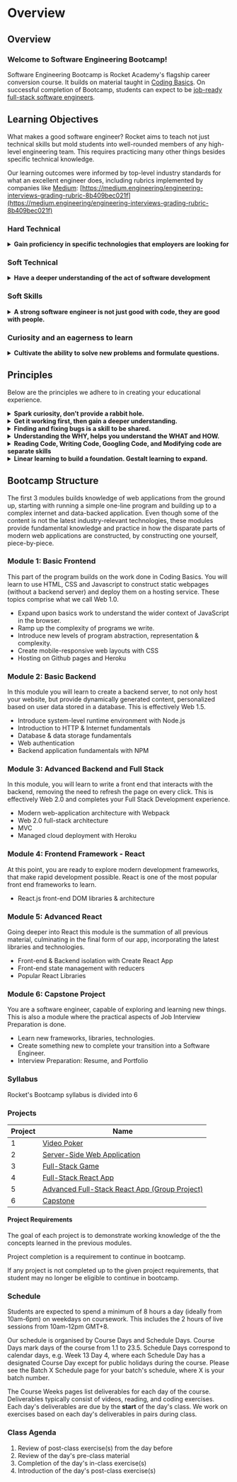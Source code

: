 # Overview

## Overview

### Welcome to Software Engineering Bootcamp!

Software Engineering Bootcamp is Rocket Academy's flagship career conversion course. It builds on material taught in [Coding Basics](https://basics.rocketacademy.co). On successful completion of Bootcamp, students can expect to be [job-ready full-stack software engineers](https://inewsnetwork.net/wp-content/uploads/2019/01/5051722203\_890e2dab19\_b-811x900.jpg).



## Learning Objectives

What makes a good software engineer? Rocket aims to teach not just technical skills but mold students into well-rounded members of any high-level engineering team. This requires practicing many other things besides specific technical knowledge.

Our learning outcomes were informed by top-level industry standards for what an excellent engineer does, including rubrics implemented by companies like [Medium](https://medium.com): [https://medium.engineering/engineering-interviews-grading-rubric-8b409bec021f](https://medium.engineering/engineering-interviews-grading-rubric-8b409bec021f)

### Hard Technical

<details>

<summary><strong>Gain proficiency in specific technologies that employers are looking for</strong></summary>

* Javascript ES5 & Browser DOM (Document Object Model)
* CSS & HTML
* ES6
* Nodejs & System-level runtime-environments
* Nodejs and ESModules, code modularity with NPM
* HTTP & HTTP file servers
* Express.js and data-backed RESTful web applications
* SQL and ORM (Object Relational Mapping) libraries (Sequelize)
* MVC architecture
* AJAX
* Webpack
* React.js
* React data-handling and Create React App package

</details>

### Soft Technical

<details>

<summary><strong>Have a deeper understanding of the act of software development</strong></summary>

Expertise in specific technologies is only one aspect of being able to write high-quality software. Topics such as system design and architecture, basic CS knowledge and code fluency are extremely important for employers to distinguish between candidates.

* Algorithms
* Code format best practices
* Database design
* HTTP / Internet fundamentals
* Runtime environment fundamentals w/ Node.js
* Javascript runtime fundamentals, callback and asynchronous behaviours
* Web Authentication
* Web 2.0 architecture
* Modern full-stack web application evolution and architecture
* Minimum Viable Product & Lean Startup methodologies
* Agile software development workflows
* Git & version control workflows & best practices
* UX & product / user-centered development
* Code refactoring
* Web application security principles
* Googling

</details>

### Soft Skills

<details>

<summary><strong>A strong software engineer is not just good with code, they are good with people.</strong></summary>

Good engineers can communicate their ideas clearly to a range of stakeholders- e.g, technical discussions with other developers, or non-technical discussions with designers, marketers or business people. They have empathy to work well with others. Understand that software specifications are written for humans and by humans.

* Pair Programming
* Code reading
* Code reviews
* Video demos
* Technical documentation
* Project Presentations
* Project / software development time estimation & time management
* Group work, project specifications & code collaboration
* Project completeness & polish
* Technical Interviews

</details>

### Curiosity and an eagerness to learn

<details>

<summary><strong>Cultivate the ability to solve new problems and formulate questions.</strong></summary>

It is normal not to understand things. A software engineer is not afraid to ask questions. We seek to develop an awareness of what you know and what you don’t know, so you can ask more intelligent questions to further your learning.

* Practice asking questions
* Practice formulating product specifications
* Pair Programming
* Practice designing applications at all levels of the process
* Understanding Project / Exercise Requirements
* Dealing with requirement ambiguity
* Practicing how to google / use the internet to gather information

</details>

## Principles

Below are the principles we adhere to in creating your educational experience.

<details>

<summary><strong>Spark curiosity, don’t provide a rabbit hole.</strong></summary>

In an effort to create T-Shaped individuals, our materials go 2 levels deep. It is then your curiosity that will take you deeper, especially in the projects.

</details>

<details>

<summary><strong>Get it working first, then gain a deeper understanding.</strong></summary>

Projects and Exercises have base targets, then expand into comfortable / more comfortable levels.

</details>

<details>

<summary><strong>Finding and fixing bugs is a skill to be shared.</strong></summary>

We use pair programming to help students develop communication skills, as well as develop the skill of reading other people’s code.

</details>

<details>

<summary><strong>Understanding the WHY, helps you understand the WHAT and HOW.</strong></summary>

To create depth and a general awareness of the Web Development industry, the materials are arranged in a sort of chronological order of Web 1.0 to Web 2.0. The history of JS is particularly interesting, as it has been a work in progress for over 20 years.

</details>

<details>

<summary><strong>Reading Code, Writing Code, Googling Code, and Modifying code are separate skills</strong></summary>

and are developed alongside one another.

</details>

<details>

<summary><strong>Linear learning to build a foundation. Gestalt learning to expand.</strong></summary>

_**Linear learning**_ in the first half trains you in the key foundational areas layer by layer until you: Have a basic understanding of how software and the internet works reach a maturity that you can define and learn new things independently.

_**Gestalt thinking**_ refers to learning many small things and putting them together into a big idea/project. The second half trains you in selected technologies commonly used in the industry. These are disjoint tools that you can use as needed.

* We do linear learning in the first foundational part of the course, building up to a final web-application form.
* We do linear learning in non-project sections of the program by building prescribed applications with specific requirements.
* We do Gestalt thinking in the second part of the program by putting together the different parts of the system we’ve created.
* We do Gestalt thinking during projects by encouraging independent work as a summation of previous linear work.

</details>

## Bootcamp Structure

The first 3 modules builds knowledge of web applications from the ground up, starting with running a simple one-line program and building up to a complex internet and data-backed application. Even though some of the content is not the latest industry-relevant technologies, these modules provide fundamental knowledge and practice in how the disparate parts of modern web applications are constructed, by constructing one yourself, piece-by-piece.

### Module 1: Basic Frontend&#x20;

This part of the program builds on the work done in Coding Basics. You will learn to use HTML, CSS and Javascript to construct static webpages (without a backend server) and deploy them on a hosting service. These topics comprise what we call Web 1.0.&#x20;

* Expand upon basics work to understand the wider context of JavaScript in the browser.
* Ramp up the complexity of programs we write.
* Introduce new levels of program abstraction, representation & complexity.
* Create mobile-responsive web layouts with CSS
* Hosting on Github pages and Heroku

### Module 2: Basic Backend

In this module you will learn to create a backend server, to not only host your website, but provide dynamically generated content, personalized based on user data stored in a database. This is effectively Web 1.5. &#x20;

* Introduce system-level runtime environment with Node.js
* Introduction to HTTP & Internet fundamentals
* Database & data storage fundamentals
* Web authentication
* Backend application fundamentals with NPM

### Module 3: Advanced Backend and Full Stack

In this module, you will learn to write a front end that interacts with the backend, removing the need to refresh the page on every click. This is effectively Web 2.0 and completes your Full Stack Development experience.

* Modern web-application architecture with Webpack
* Web 2.0 full-stack architecture
* MVC
* Managed cloud deployment with Heroku



### Module 4: Frontend Framework - React

At this point, you are ready to explore modern development frameworks, that make rapid development possible. React is one of the most popular front end frameworks to learn.

* React.js front-end DOM libraries & architecture

### Module 5: Advanced React

Going deeper into React this module is the summation of all previous material, culminating in the final form of our app, incorporating the latest libraries and technologies.

* Front-end & Backend isolation with Create React App
* Front-end state management with reducers
* Popular React Libraries

### Module 6: Capstone Project

You are a software engineer, capable of exploring and learning new things. This is also a module where the practical aspects of Job Interview Preparation is done.

* Learn new frameworks, libraries, technologies.
* Create something new to complete your transition into a Software Engineer.
* Interview Preparation: Resume, and Portfolio

### Syllabus

Rocket's Bootcamp syllabus is divided into 6

### Projects

| Project | Name                                                                                   |
| ------- | -------------------------------------------------------------------------------------- |
| 1       | [Video Poker](projects/project-1-video-poker.md)                                       |
| 2       | [Server-Side Web Application](projects/project-2-server-side-app.md)                   |
| 3       | [Full-Stack Game](projects/project-3-full-stack-game.md)                               |
| 4       | [Full-Stack React App](projects/project-4-full-stack-react-app.md)                     |
| 5       | [Advanced Full-Stack React App (Group Project)](projects/project-5-group-react-app.md) |
| 6       | [Capstone](projects/project-6-capstone.md)                                             |

#### Project Requirements

The goal of each project is to demonstrate working knowledge of the the concepts learned in the previous modules.

Project completion is a requirement to continue in bootcamp.

If any project is not completed up to the given project requirements, that student may no longer be eligible to continue in bootcamp.

### Schedule

Students are expected to spend a minimum of 8 hours a day (ideally from 10am-6pm) on weekdays on coursework. This includes the 2 hours of live sessions from 10am-12pm GMT+8.

Our schedule is organised by Course Days and Schedule Days. Course Days mark days of the course from 1.1 to 23.5. Schedule Days correspond to calendar days, e.g. Week 13 Day 4, where each Schedule Day has a designated Course Day except for public holidays during the course. Please see the Batch X Schedule page for your batch's schedule, where X is your batch number.

The Course Weeks pages list deliverables for each day of the course. Deliverables typically consist of videos, reading, and coding exercises. Each day's deliverables are due by the **start** of the day's class. We work on exercises based on each day's deliverables in pairs during class.

### Class Agenda

1. Review of post-class exercise(s) from the day before
2. Review of the day's pre-class material
3. Completion of the day's in-class exercise(s)
4. Introduction of the day's post-class exercise(s)
